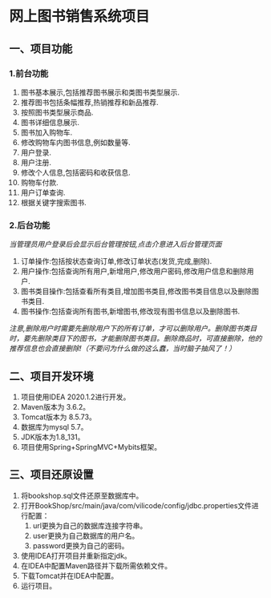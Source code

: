 # 网上图书销售系统项目

## 一、项目功能

### 1.前台功能

1. 图书基本展示,包括推荐图书展示和类图书类型展示.
2. 推荐图书包括条幅推荐,热销推荐和新品推荐.
3. 按照图书类型展示商品.
4. 图书详细信息展示.
5. 图书加入购物车.
6. 修改购物车内图书信息,例如数量等.
7. 用户登录.
8. 用户注册.
9. 修改个人信息,包括密码和收获信息.
10. 购物车付款.
11. 用户订单查询.
12. 根据关键字搜索图书.

### 2.后台功能

*当管理员用户登录后会显示后台管理按钮,点击介意进入后台管理页面*

1. 订单操作:包括按状态查询订单,修改订单状态(发货,完成,删除).
2. 用户操作:包括查询所有用户,新增用户,修改用户密码,修改用户信息和删除用户.
3. 图书类目操作:包括查看所有类目,增加图书类目,修改图书类目信息以及删除图书类目.
4. 图书操作:包括查询所有图书,新增图书,修改现有图书信息以及删除图书.

*注意,删除用户时需要先删除用户下的所有订单，才可以删除用户。删除图书类目时，要先删除类目下的图书，才能删除图书类目。删除商品时，可直接删除，他的推荐信息也会直接删除!（不要问为什么做的这么蠢，当时脑子抽风了！）*

## 二、项目开发环境

1. 项目使用IDEA 2020.1.2进行开发。
2. Maven版本为 3.6.2。
3. Tomcat版本为 8.5.73。
4. 数据库为mysql 5.7。
5. JDK版本为1.8_131。
6. 项目使用Spring+SpringMVC+Mybits框架。

## 三、项目还原设置

1. 将bookshop.sql文件还原至数据库中。
2. 打开BookShop/src/main/java/com/vilicode/config/jdbc.properties文件进行配置：
   1. url更换为自己的数据库连接字符串。
   2. user更换为自己数据库的用户名。
   3. password更换为自己的密码。
3. 使用IDEA打开项目并重新指定jdk。
4. 在IDEA中配置Maven路径并下载所需依赖文件。
5. 下载Tomcat并在IDEA中配置。
6. 运行项目。
